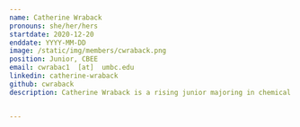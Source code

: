 ```yaml
---
name: Catherine Wraback
pronouns: she/her/hers
startdate: 2020-12-20
enddate: YYYY-MM-DD
image: /static/img/members/cwraback.png
position: Junior, CBEE
email: cwrabac1  [at]  umbc.edu
linkedin: catherine-wraback
github: cwraback
description: Catherine Wraback is a rising junior majoring in chemical engineering on the traditional track. She enjoys working in groups and collaborating with others on interdisciplinary research projects and applying her computational skills and approaches to aid in obtaining experimental results. In her free time, she plays Ultimate frisbee and enjoys de-stressing with a bit of yoga.


---
```

